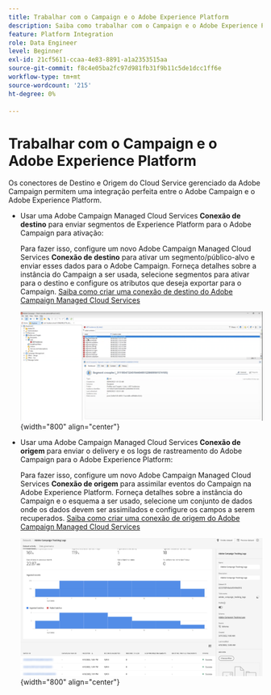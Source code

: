 ```yaml
---
title: Trabalhar com o Campaign e o Adobe Experience Platform
description: Saiba como trabalhar com o Campaign e o Adobe Experience Platform
feature: Platform Integration
role: Data Engineer
level: Beginner
exl-id: 21cf5611-ccaa-4e83-8891-a1a2353515aa
source-git-commit: f8c4e05ba2fc97d981fb31f9b11c5de1dcc1ff6e
workflow-type: tm+mt
source-wordcount: '215'
ht-degree: 0%

---
```


# Trabalhar com o Campaign e o Adobe Experience Platform

Os conectores de Destino e Origem do Cloud Service gerenciado da Adobe Campaign permitem uma integração perfeita entre o Adobe Campaign e o Adobe Experience Platform.

* Usar uma Adobe Campaign Managed Cloud Services **Conexão de destino** para enviar segmentos de Experience Platform para o Adobe Campaign para ativação:

  Para fazer isso, configure um novo Adobe Campaign Managed Cloud Services **Conexão de destino** para ativar um segmento/público-alvo e enviar esses dados para o Adobe Campaign. Forneça detalhes sobre a instância do Campaign a ser usada, selecione segmentos para ativar para o destino e configure os atributos que deseja exportar para o Campaign. [Saiba como criar uma conexão de destino do Adobe Campaign Managed Cloud Services](https://www.adobe.com/go/destinations-adobe-campaign-managed-cloud-services-en)

  ![](assets/aep-destination.png){width="800" align="center"}

* Usar uma Adobe Campaign Managed Cloud Services **Conexão de origem** para enviar o delivery e os logs de rastreamento do Adobe Campaign para o Adobe Experience Platform:

  Para fazer isso, configure um novo Adobe Campaign Managed Cloud Services **Conexão de origem** para assimilar eventos do Campaign na Adobe Experience Platform. Forneça detalhes sobre a instância do Campaign e o esquema a ser usado, selecione um conjunto de dados onde os dados devem ser assimilados e configure os campos a serem recuperados. [Saiba como criar uma conexão de origem do Adobe Campaign Managed Cloud Services](https://www.adobe.com/go/sources-campaign-ui-en)

  ![](assets/aep-logs.png){width="800" align="center"}
